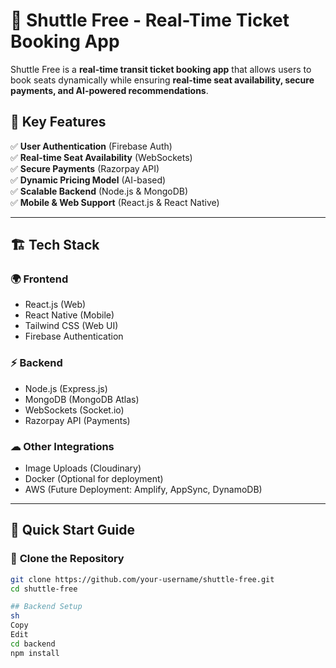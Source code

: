# 🚀 Shuttle Free - Real-Time Ticket Booking App

Shuttle Free is a **real-time transit ticket booking app** that allows users to book seats dynamically while ensuring **real-time seat availability, secure payments, and AI-powered recommendations**.

## 📌 Key Features
✅ **User Authentication** (Firebase Auth)  
✅ **Real-time Seat Availability** (WebSockets)  
✅ **Secure Payments** (Razorpay API)  
✅ **Dynamic Pricing Model** (AI-based)  
✅ **Scalable Backend** (Node.js & MongoDB)  
✅ **Mobile & Web Support** (React.js & React Native)  

---

## 🏗 Tech Stack
### 🌍 **Frontend**
- React.js (Web)
- React Native (Mobile)
- Tailwind CSS (Web UI)
- Firebase Authentication

### ⚡ **Backend**
- Node.js (Express.js)
- MongoDB (MongoDB Atlas)
- WebSockets (Socket.io)
- Razorpay API (Payments)

### ☁ **Other Integrations**
- Image Uploads (Cloudinary)
- Docker (Optional for deployment)
- AWS (Future Deployment: Amplify, AppSync, DynamoDB)

---

## 🚀 Quick Start Guide

### 🔧 **Clone the Repository**
```sh
git clone https://github.com/your-username/shuttle-free.git
cd shuttle-free

## Backend Setup
sh
Copy
Edit
cd backend
npm install
